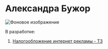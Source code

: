 # Александра Бужор

![Фоновое изображение](https://github.com/user-attachments/assets/b0c9683c-597d-464c-b2e5-2ab78dc8bda2)

В разработке:
1. [Налогообложение интернет рекламы - ТЗ](https://github.com/financial-forensics/Media-Tax/blob/main/04_TZ-all.md)
